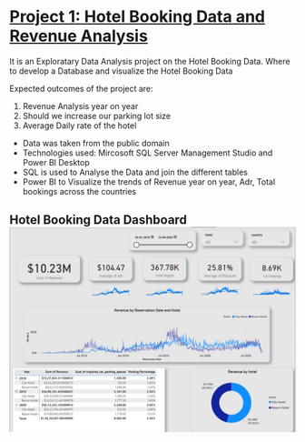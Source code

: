 
# [Project 1: Hotel Booking Data and Revenue Analysis](https://github.com/asifsk32/Hotel-Revenue.git)

It is an Exploratary Data Analysis project on the Hotel Booking Data. Where to develop a Database and visualize the Hotel Booking Data

Expected outcomes of the project are: 
  1. Revenue Analysis year on year
  2. Should we increase our parking lot size
  3. Average Daily rate of the hotel
  
  
- Data was taken from the public domain
- Technologies used: Mircosoft SQL Server Management Studio and Power BI Desktop
- SQL is used to Analyse the Data and join the different tables
- Power BI to Visualize the trends of Revenue year on year, Adr, Total bookings across the countries

## Hotel Booking Data Dashboard ![](https://github.com/asifsk32/Hotel-Revenue/blob/fffdf18a0c4136ae08b9fff68515b2fe32766e5b/Hotel%20Analysis%20Dashboard.png)
